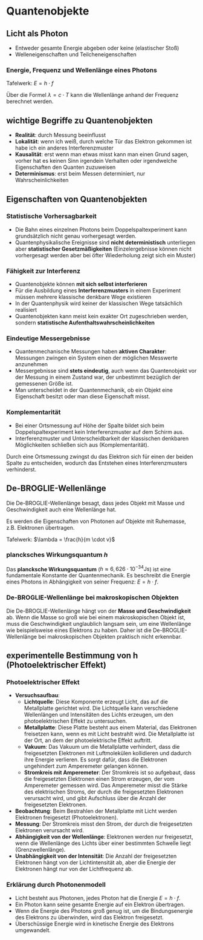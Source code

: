 # Quantenobjekte

## Licht als Photon

- Entweder gesamte Energie abgeben oder keine (elastischer Stoß)
- Welleneigenschaften und Teilcheneigenschaften

### Energie, Frequenz und Wellenlänge eines Photons

Tafelwerk: $E = h \cdot f$

Über die Formel $\lambda = c \cdot T$ kann die Wellenlänge anhand der Frequenz berechnet werden.

## wichtige Begriffe zu Quantenobjekten

- **Realität**: durch Messung beeinflusst
- **Lokalität**: wenn ich weiß, durch welche Tür das Elektron gekommen ist habe ich ein anderes Interferenzmuster
- **Kausalität**: erst wenn man etwas misst kann man einen Grund sagen, vorher hat es keinen Sinn irgendein Verhalten oder irgendwelche Eigenschaften den Quanten zuzuweisen
- **Determinismus**: erst beim Messen determiniert, nur Wahrscheinlichkeiten

## Eigenschaften von Quantenobjekten

### Statistische Vorhersagbarkeit

- Die Bahn eines einzelnen Photons beim Doppelspaltexperiment kann grundsätzlich nicht genau vorhergesagt werden.
- Quantenphysikalische Ereignisse sind **nicht deterministisch** unterliegen aber **statistischer Gesetzmäßigkeiten** (Einzelergebnisse können nicht vorhergesagt werden aber bei öfter Wiederholung zeigt sich ein Muster)

### Fähigkeit zur Interferenz

- Quantenobjekte können **mit sich selbst interferieren**
- Für die Ausbildung eines **Interferenzmusters** in einem Experiment müssen mehrere klassische denkbare Wege existieren
- In der Quantenphysik wird keiner der klassischen Wege tatsächlich realisiert
- Quantenobjekten kann meist kein exakter Ort zugeschrieben werden, sondern **statistische Aufenthaltswahrscheinlichkeiten**

### Eindeutige Messergebnisse

- Quantenmechanische Messungen haben **aktiven Charakter**: Messungen zwingen ein System einen der möglichen Messwerte anzunehmen
- Messergebnisse sind **stets eindeutig**, auch wenn das Quantenobjekt vor der Messung in einem Zustand war, der unbestimmt bezüglich der gemessenen Größe ist.
- Man unterscheidet in der Quantenmechanik, ob ein Objekt eine Eigenschaft besitzt oder man diese Eigenschaft misst.

### Komplementarität

- Bei einer Ortsmessung auf Höhe der Spalte bildet sich beim Doppelspaltexperiment kein Interferenzmuster auf dem Schirm aus.
- Interferenzmuster und Unterscheidbarkeit der klassischen denkbaren Möglichkeiten schließen sich aus (Komplementarität).

Durch eine Ortsmessung zwingst du das Elektron sich für einen der beiden Spalte zu entscheiden, wodurch das Entstehen eines Interferenzmusters verhinderst.

## De-BROGLIE-Wellenlänge

Die De-BROGLIE-Wellenlänge besagt, dass jedes Objekt mit Masse und Geschwindigkeit auch eine Wellenlänge hat.

Es werden die Eigenschaften von Photonen auf Objekte mit Ruhemasse, z.B. Elektronen übertragen.

Tafelwerk: $\lambda = \frac{h}{m \cdot v}$

### plancksches Wirkungsquantum $h$

Das **plancksche Wirkungsquantum** ($h \approx 6{,}626 \cdot 10^{-34} \text{Js}$) ist eine fundamentale Konstante der Quantenmechanik. Es beschreibt die Energie eines Photons in Abhängigkeit von seiner Frequenz: $E = h \cdot f$.

### De-BROGLIE-Wellenlänge bei makroskopischen Objekten

Die De-BROGLIE-Wellenlänge hängt von der **Masse und Geschwindigkeit** ab. Wenn die Masse so groß wie bei einem makroskopischen Objekt ist, muss die Geschwindigkeit unglaublich langsam sein, um eine Wellenlänge wie beispielsweise eines Elektrons zu haben. Daher ist die De-BROGLIE-Wellenlänge bei makroskopischen Objekten praktisch nicht erkennbar.

## experimentelle Bestimmung von h (Photoelektrischer Effekt)

### Photoelektrischer Effekt

- **Versuchsaufbau**:
  - **Lichtquelle**: Diese Komponente erzeugt Licht, das auf die Metallplatte gerichtet wird. Die Lichtquelle kann verschiedene Wellenlängen und Intensitäten des Lichts erzeugen, um den photoelektrischen Effekt zu untersuchen.
  - **Metallplatte**: Diese Platte besteht aus einem Material, das Elektronen freisetzen kann, wenn es mit Licht bestrahlt wird. Die Metallplatte ist der Ort, an dem der photoelektrische Effekt auftritt.
  - **Vakuum**: Das Vakuum um die Metallplatte verhindert, dass die freigesetzten Elektronen mit Luftmolekülen kollidieren und dadurch ihre Energie verlieren. Es sorgt dafür, dass die Elektronen ungehindert zum Amperemeter gelangen können.
  - **Stromkreis mit Amperemeter**: Der Stromkreis ist so aufgebaut, dass die freigesetzten Elektronen einen Strom erzeugen, der vom Amperemeter gemessen wird. Das Amperemeter misst die Stärke des elektrischen Stroms, der durch die freigesetzten Elektronen verursacht wird, und gibt Aufschluss über die Anzahl der freigesetzten Elektronen.
- **Beobachtung**: Beim Bestrahlen der Metallplatte mit Licht werden Elektronen freigesetzt (Photoelektronen).
- **Messung**: Der Stromkreis misst den Strom, der durch die freigesetzten Elektronen verursacht wird.
- **Abhängigkeit von der Wellenlänge**: Elektronen werden nur freigesetzt, wenn die Wellenlänge des Lichts über einer bestimmten Schwelle liegt (Grenzwellenlänge).
- **Unabhängigkeit von der Intensität**: Die Anzahl der freigesetzten Elektronen hängt von der Lichtintensität ab, aber die Energie der Elektronen hängt nur von der Lichtfrequenz ab.

### Erklärung durch Photonenmodell

- Licht besteht aus Photonen, jedes Photon hat die Energie $E = h \cdot f$.
- Ein Photon kann seine gesamte Energie auf ein Elektron übertragen.
- Wenn die Energie des Photons groß genug ist, um die Bindungsenergie des Elektrons zu überwinden, wird das Elektron freigesetzt.
- Überschüssige Energie wird in kinetische Energie des Elektrons umgewandelt.
